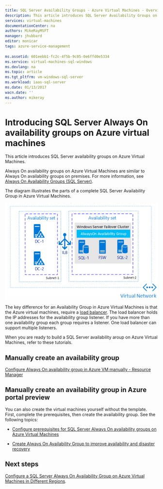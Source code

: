 ```yaml
---
title: SQL Server Availability Groups - Azure Virtual Machines - Overview | Azure
description: This article introduces SQL Server Availability Groups on Azure virtual machines.
services: virtual-machines
documentationCenter: na
authors: MikeRayMSFT
manager: jhubbard
editor: monicar
tags: azure-service-management

ms.assetid: 601eebb1-fc2c-4f5b-9c05-0e6ffd0e5334
ms.service: virtual-machines-sql-windows
ms.devlang: na
ms.topic: article
ms.tgt_pltfrm: vm-windows-sql-server
ms.workload: iaas-sql-server
ms.date: 01/13/2017
wacn.date: ''
ms.author: mikeray
---
```


# Introducing SQL Server Always On availability groups on Azure virtual machines #

This article introduces SQL Server availability groups on Azure Virtual Machines. 

Always On availability groups on Azure Virtual Machines are similar to Always On availability groups on premises. For more information, see [Always On Availability Groups (SQL Server)](http://msdn.microsoft.com/zh-cn/library/hh510230.aspx). 

The diagram illustrates the parts of a complete SQL Server Availability Group in Azure Virtual Machines.

![Availability Group](./media/virtual-machines-windows-portal-sql-availability-group-tutorial/00-EndstateSampleNoELB.png)

The key difference for an Availability Group in Azure Virtual Machines is that the Azure virtual machines, require a [load balancer](../../../load-balancer/load-balancer-overview.md). The load balancer holds the IP addresses for the availability group listener. If you have more than one availability group each group requires a listener. One load balancer can support multiple listeners.

When you are ready to build a SQL Server availability aroup on Azure Virtual Machines, refer to these tutorials.

## Manually create an availability group

[Configure Always On availability group in Azure VM manually - Resource Manager](/documentation/articles/virtual-machines-windows-portal-sql-alwayson-availability-groups-manual/)

## Manually create an availability group in Azure portal preview

You can also create the virtual machines yourself without the template. First, complete the prerequisites, then create the availability group. See the following topics: 

- [Configure prerequisites for SQL Server Always On availability groups on Azure Virtual Machines](./virtual-machines-windows-portal-sql-availability-group-prereq.md)

- [Create Always On Availability Group to improve availability and disaster recovery](./virtual-machines-windows-portal-sql-availability-group-tutorial.md)

## Next steps

[Configure a SQL Server Always On Availability Group on Azure Virtual Machines in Different Regions](./virtual-machines-windows-portal-sql-availability-group-dr.md).